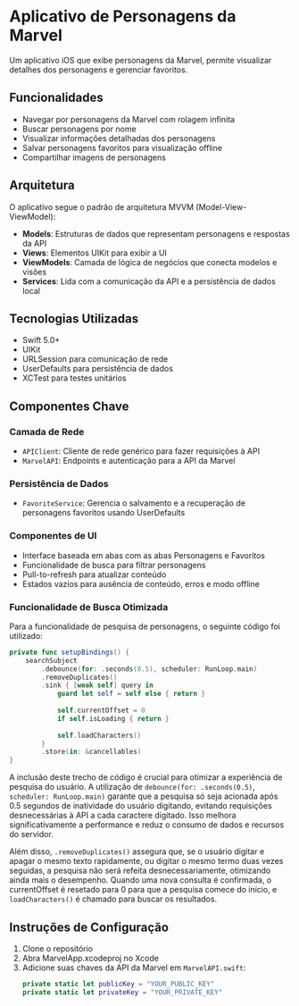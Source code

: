 # Aplicativo de Personagens da Marvel

Um aplicativo iOS que exibe personagens da Marvel, permite visualizar detalhes dos personagens e gerenciar favoritos.

## Funcionalidades

- Navegar por personagens da Marvel com rolagem infinita
- Buscar personagens por nome
- Visualizar informações detalhadas dos personagens
- Salvar personagens favoritos para visualização offline
- Compartilhar imagens de personagens

## Arquitetura

O aplicativo segue o padrão de arquitetura MVVM (Model-View-ViewModel):

- **Models**: Estruturas de dados que representam personagens e respostas da API
- **Views**: Elementos UIKit para exibir a UI
- **ViewModels**: Camada de lógica de negócios que conecta modelos e visões
- **Services**: Lida com a comunicação da API e a persistência de dados local

## Tecnologias Utilizadas

- Swift 5.0+
- UIKit
- URLSession para comunicação de rede
- UserDefaults para persistência de dados
- XCTest para testes unitários

## Componentes Chave

### Camada de Rede
- `APIClient`: Cliente de rede genérico para fazer requisições à API
- `MarvelAPI`: Endpoints e autenticação para a API da Marvel

### Persistência de Dados
- `FavoriteService`: Gerencia o salvamento e a recuperação de personagens favoritos usando UserDefaults

### Componentes de UI
- Interface baseada em abas com as abas Personagens e Favoritos
- Funcionalidade de busca para filtrar personagens
- Pull-to-refresh para atualizar conteúdo
- Estados vazios para ausência de conteúdo, erros e modo offline

### Funcionalidade de Busca Otimizada

Para a funcionalidade de pesquisa de personagens, o seguinte código foi utilizado:

```swift
private func setupBindings() {
    searchSubject
        .debounce(for: .seconds(0.5), scheduler: RunLoop.main)
        .removeDuplicates()
        .sink { [weak self] query in
            guard let self = self else { return }
            
            self.currentOffset = 0
            if self.isLoading { return }
            
            self.loadCharacters()
        }
        .store(in: &cancellables)
}
````

A inclusão deste trecho de código é crucial para otimizar a experiência de pesquisa do usuário. A utilização de `debounce(for: .seconds(0.5)`, `scheduler: RunLoop.main)` garante que a pesquisa só seja acionada após 0.5 segundos de inatividade do usuário digitando, evitando requisições desnecessárias à API a cada caractere digitado. Isso melhora significativamente a performance e reduz o consumo de dados e recursos do servidor.

Além disso, `.removeDuplicates()` assegura que, se o usuário digitar e apagar o mesmo texto rapidamente, ou digitar o mesmo termo duas vezes seguidas, a pesquisa não será refeita desnecessariamente, otimizando ainda mais o desempenho. Quando uma nova consulta é confirmada, o currentOffset é resetado para 0 para que a pesquisa comece do início, e `loadCharacters()` é chamado para buscar os resultados.

## Instruções de Configuração

1. Clone o repositório
2. Abra MarvelApp.xcodeproj no Xcode
3. Adicione suas chaves da API da Marvel em `MarvelAPI.swift`:
   ```swift
   private static let publicKey = "YOUR_PUBLIC_KEY"
   private static let privateKey = "YOUR_PRIVATE_KEY"
